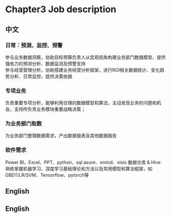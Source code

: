# Chapter3 Job description
## 中文
### 日常：预测、监控、预警
参与业务数据洞察，协助目标预算负责人从宏观视角构建业务部门数据模型，提供强有力的预测分析、数据监测及预警支持  
参与经营管理分析，协助搭建业务经营分析框架，进行ROI相关数据统计、变化趋势分析、日常监控，提供决策依据
### 专项业务
负责重要专项分析，能够利用合理的数据模型和算法，主动发现业务的问题和机会，支持所负责业务模块重要战略决策； 
### 为业务部门取数
为业务部门整理数据需求，产出数据报表及其他数据报告
### 软件需求
Power BI，Excel、PPT、python、sql
axure、xmind、visio 
数据仓库 & Hive
熟练掌握机器学习、深度学习基础理论和方法以及常用模型和算法框架，如GBDT/LR/SVM、Tensorflow、pytorch等

## English
## English
